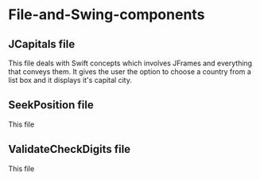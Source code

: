 # File-and-Swing-components
## JCapitals file
This file deals with Swift concepts which involves JFrames and everything that conveys them. It gives the user the option to choose a country from a list box and it displays it's capital city.
## SeekPosition file
This file 
## ValidateCheckDigits file
This file 

